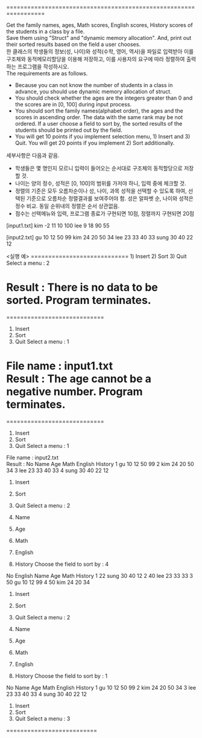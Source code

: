 =================================================================

 

Get the family names, ages, Math scores, English scores, History scores of the students in a class
by a file.  
Save them using "Struct" and "dynamic memory allocation".
And, print out their sorted results based on the field a user chooses.  
한 클래스의 학생들의 정보(성, 나이)와 성적(수학, 영어, 역사)을 파일로 입력받아
이를 구조체와 동적메모리할당을 이용해 저장하고,
이를 사용자의 요구에 따라 정렬하여 출력하는 프로그램을 작성하시오.
　  
The requirements are as follows.
- Because you can not know the number of students in a class in advance,
you should use dynamic memory allocation of struct.
- You should check whether the ages are the integers greater than 0
and the scores are in [0, 100] during input process.
- You should sort the family names(alphabet order), the ages and the scores in ascending order.
The data with the same rank may be not ordered.
If a user choose a field to sort by, the sorted results of the students should be printed out by the field.
- You will get 10 points if you implement selection menu, 1) Insert and 3) Quit. You will get 20 points if you implement 2) Sort additionally.

세부사항은 다음과 같음.
- 학생들은 몇 명인지 모르니 입력이 들어오는 순서대로 구조체의 동적할당으로 저장할 것.
- 나이는 양의 정수, 성적은 [0, 100]의 범위를 가저야 하니, 입력 중에 체크할 것.
- 정렬의 기준은 모두 오름차순이나 성, 나이, 과목 성적을 선택할 수 있도록 하여,
선택된 기준으로 오름차순 정렬결과를 보여주어야 함.
성은 알파벳 순, 나이와 성적은 정수 비교. 동일 순위내의 정렬은 순서 상관없음.
- 점수는 선택메뉴와 입력, 프로그램 종료가 구현되면 10점, 정렬까지 구현되면 20점

<Test file>
[input1.txt]
kim -2 11 10 100
lee 9 18 90 55 

[input2.txt]
gu 10 12 50 99
kim 24 20 50 34
lee 23 33 40 33
sung 30 40 22 12

<Execution Example>
<실행 예>
============================
1) Insert
2) Sort
3) Quit
Select a menu : 2

Result : There is no data to be sorted. Program terminates.
============================

============================
1) Insert
2) Sort
3) Quit
Select a menu : 1

File name : input1.txt   
Result : The age cannot be a negative number. Program terminates.
============================


============================
1) Insert
2) Sort
3) Quit
Select a menu : 1

File name : input2.txt       
Result :
No Name Age Math English History
1 gu 10 12 50 99
2 kim 24 20 50 34
3 lee 23 33 40 33
4 sung 30 40 22 12


1) Insert
2) Sort
3) Quit
Select a menu : 2

1) Name
2) Age
3) Math
4) English
5) History
Choose the field to sort by : 4

No English Name Age Math History
1 22 sung 30 40 12
2 40 lee 23 33 33
3 50 gu 10 12 99
4 50 kim 24 20 34


1) Insert
2) Sort
3) Quit
Select a menu : 2

1) Name
2) Age
3) Math
4) English
5) History
Choose the field to sort by : 1

No Name Age Math English History
1 gu 10 12 50 99
2 kim 24 20 50 34
3 lee 23 33 40 33
4 sung 30 40 22 12


1) Insert
2) Sort
3) Quit
Select a menu : 3
 
==========================

